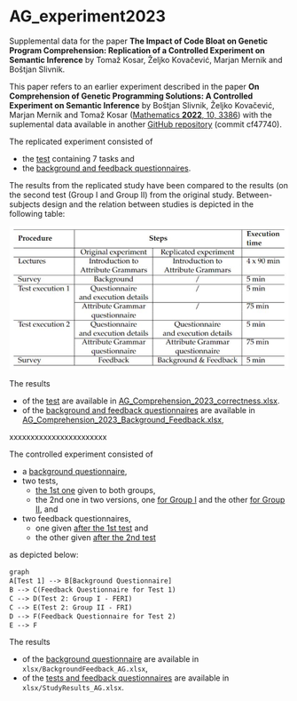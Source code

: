 # AG_experiment2023
Supplemental data for the paper **The Impact of Code Bloat on Genetic Program Comprehension:
Replication of a Controlled Experiment on Semantic Inference** by Tomaž Kosar, Željko Kovačević, Marjan Mernik and Boštjan Slivnik.

This paper refers to an earlier experiment described in the paper **On Comprehension of Genetic Programming Solutions: A Controlled Experiment on Semantic Inference** by Boštjan Slivnik, Željko Kovačević, Marjan Mernik and Tomaž Kosar ([Mathematics **2022**, 10, 3386](https://doi.org/10.3390/math10183386)) with the suplemental data available in another [GitHub repository](https://github.com/slivnik/AG_experiement2022) (commit cf47740).

The replicated experiment consisted of

- the [test](https://github.com/slivnik/AG_experiment2023/blob/main/AG%20Comprehension%20Test4.pdf) containing 7 tasks and
- the [background and feedback questionnaires](https://github.com/slivnik/AG_experiment2023/blob/main/AG%20Comprehension%20replication%20background%20%26%20feedback%20questionnaire.pdf).

The results from the replicated study have been compared to the results (on the second test (Group I and Group II) from the original study. Between-subjects design and the relation between studies is depicted in the following table:

![Design of original and replicated experiment](https://github.com/slivnik/AG_experiment2023/blob/main/replication_table.jpg)

The results
- of the [test](https://github.com/slivnik/AG_experiment2023/blob/main/AG_Comprehension_2023_correctness.pdf) are available in [AG_Comprehension_2023_correctness.xlsx](https://github.com/slivnik/AG_experiment2023/blob/main/AG_Comprehension_2023_correctness.xlsx).
- of the [background and feedback questionnaires](https://github.com/slivnik/AG_experiment2023/blob/main/AG_Comprehension_2023_Background_Feedback.pdf) are available in [AG_Comprehension_2023_Background_Feedback.xlsx](https://github.com/slivnik/AG_experiment2023/blob/main/AG_Comprehension_2023_Background_Feedback.xlsx),

xxxxxxxxxxxxxxxxxxxxxxx

The controlled experiment consisted of 
- a [background questionnaire](https://github.com/slivnik/AG_experiement2022/blob/main/AG%20Comprehension%20background%20questionnaire.pdf),
- two tests,
	- [the 1st one](https://github.com/slivnik/AG_experiement2022/blob/main/AG%20Comprehension%20Test1.pdf) given to both groups,
	- the 2nd one in two versions, one [for Group I](https://github.com/slivnik/AG_experiement2022/blob/main/AG%20Comprehension%20Test2%20Group%20I%20(FERI).pdf) and the other [for Group II](https://github.com/slivnik/AG_experiement2022/blob/main/AG%20Comprehension%20Test2%20Group%20II%20(FRI).pdf), and
- two feedback questionnaires,
	- one given [after the 1st test](https://github.com/slivnik/AG_experiement2022/blob/main/AG%20Comprehension%20feedback%20questionnaire%20test1.pdf) and
	- the other given [after the 2nd test](https://github.com/slivnik/AG_experiement2022/blob/main/AG%20Comprehension%20feedback%20questionnaire%20test2.pdf)

as depicted below:

```mermaid
graph
A[Test 1] --> B[Background Questionnaire]
B --> C(Feedback Questionnaire for Test 1)
C --> D(Test 2: Group I - FERI)
C --> E(Test 2: Group II - FRI)
D --> F(Feedback Questionnaire for Test 2)
E --> F
```

The results
- of the [background questionnaire](https://github.com/slivnik/AG_experiement2022/blob/main/BackgroundFeedback_AG.pdf) are available in `xlsx/BackgroundFeedback_AG.xlsx`,
- of the [tests and feedback questionnaires](https://github.com/slivnik/AG_experiement2022/blob/main/StudyResults_AG.pdf) are available in `xlsx/StudyResults_AG.xlsx`.

